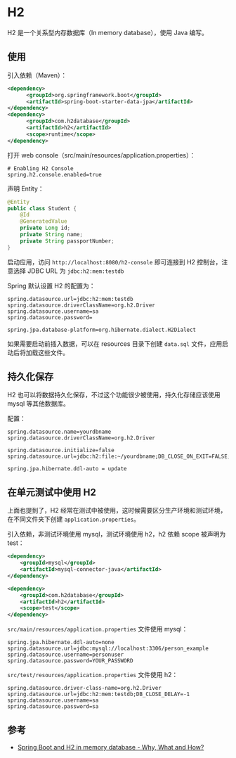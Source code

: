 # H2

H2 是一个关系型内存数据库（In memory database），使用 Java 编写。

## 使用

引入依赖（Maven）：

```xml
<dependency>
      <groupId>org.springframework.boot</groupId>
      <artifactId>spring-boot-starter-data-jpa</artifactId>
</dependency>
<dependency>
      <groupId>com.h2database</groupId>
      <artifactId>h2</artifactId>
      <scope>runtime</scope>
</dependency>
```

打开 web console（src/main/resources/application.properties）：

```properties
# Enabling H2 Console
spring.h2.console.enabled=true
```

声明 Entity：

```java
@Entity
public class Student {
	@Id
	@GeneratedValue
	private Long id;
	private String name;
	private String passportNumber;
}
```

启动应用，访问 `http://localhost:8080/h2-console` 即可连接到 H2 控制台，注意选择 JDBC URL 为 `jdbc:h2:mem:testdb`

Spring 默认设置 H2 的配置为：

```properties
spring.datasource.url=jdbc:h2:mem:testdb
spring.datasource.driverClassName=org.h2.Driver
spring.datasource.username=sa
spring.datasource.password=

spring.jpa.database-platform=org.hibernate.dialect.H2Dialect
```

如果需要启动前插入数据，可以在 resources 目录下创建 `data.sql` 文件，应用启动后将加载这些文件。

## 持久化保存

H2 也可以将数据持久化保存，不过这个功能很少被使用，持久化存储应该使用 mysql 等其他数据库。

配置：

```properties
spring.datasource.name=yourdbname
spring.datasource.driverClassName=org.h2.Driver
 
spring.datasource.initialize=false
spring.datasource.url=jdbc:h2:file:~/yourdbname;DB_CLOSE_ON_EXIT=FALSE;IFEXISTS=TRUE;DB_CLOSE_DELAY=-1;
 
spring.jpa.hibernate.ddl-auto = update
```

## 在单元测试中使用 H2

上面也提到了，H2 经常在测试中被使用，这时候需要区分生产环境和测试环境，在不同文件夹下创建 `application.properties`。

引入依赖，非测试环境使用 mysql，测试环境使用 h2，h2 依赖 scope 被声明为 test：

```xml
<dependency>
    <groupId>mysql</groupId>
    <artifactId>mysql-connector-java</artifactId>
</dependency>

<dependency>
    <groupId>com.h2database</groupId>
    <artifactId>h2</artifactId>
    <scope>test</scope>
</dependency>
```

`src/main/resources/application.properties` 文件使用 mysql：

```properties
spring.jpa.hibernate.ddl-auto=none
spring.datasource.url=jdbc:mysql://localhost:3306/person_example
spring.datasource.username=personuser
spring.datasource.password=YOUR_PASSWORD
```

`src/test/resources/application.properties` 文件使用 h2：

```properties
spring.datasource.driver-class-name=org.h2.Driver
spring.datasource.url=jdbc:h2:mem:testdb;DB_CLOSE_DELAY=-1
spring.datasource.username=sa
spring.datasource.password=sa
```

## 参考

- [Spring Boot and H2 in memory database - Why, What and How?](http://www.springboottutorial.com/spring-boot-and-h2-in-memory-database)

